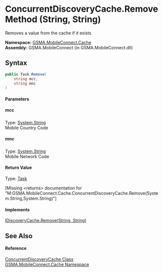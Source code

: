 ConcurrentDiscoveryCache.Remove Method (String, String)
=======================================================
Removes a value from the cache if it exists

**Namespace:** [GSMA.MobileConnect.Cache][1]  
**Assembly:** GSMA.MobileConnect (in GSMA.MobileConnect.dll)

Syntax
------

```csharp
public Task Remove(
	string mcc,
	string mnc
)
```

#### Parameters

##### *mcc*
Type: [System.String][2]  
Mobile Country Code

##### *mnc*
Type: [System.String][2]  
Mobile Network Code

#### Return Value
Type: [Task][3]  

[Missing &lt;returns> documentation for "M:GSMA.MobileConnect.Cache.ConcurrentDiscoveryCache.Remove(System.String,System.String)"]

#### Implements
[IDiscoveryCache.Remove(String, String)][4]  


See Also
--------

#### Reference
[ConcurrentDiscoveryCache Class][5]  
[GSMA.MobileConnect.Cache Namespace][1]  

[1]: ../README.md
[2]: http://msdn.microsoft.com/en-us/library/s1wwdcbf
[3]: http://msdn.microsoft.com/en-us/library/dd235678
[4]: ../IDiscoveryCache/Remove_1.md
[5]: README.md
[6]: ../../_icons/Help.png
